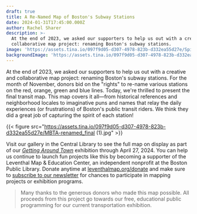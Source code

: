 ```yaml
---
draft: true
title: A Re-Named Map of Boston's Subway Stations
date: 2024-01-31T17:45:00.000Z
author: Rachel Sharer
description: >-
  At the end of 2023, we asked our supporters to help us out with a creative and
  collaborative map project: renaming Boston's subway stations.
image: 'https://assets.tina.io/097f9d05-d307-4978-823b-d332ea55d27e/Spider Map.jpg'
backgroundImage: 'https://assets.tina.io/097f9d05-d307-4978-823b-d332ea55d27e/Spider Map.jpg'
---
```


At the end of 2023, we asked our supporters to help us out with a creative and collaborative map project: renaming Boston's subway stations. For the month of November, donors bid on the "rights" to re-name various stations on the red, orange, green and blue lines. Today, we're thrilled to present the final transit map. This map covers it all—from historical references and neighborhood locales to imaginative puns and names that relay the daily experiences (or frustrations) of Boston's public transit riders. We think they did a great job of capturing the spirit of each station!

{{< figure src="https://assets.tina.io/097f9d05-d307-4978-823b-d332ea55d27e/MBTA-renamed_final (1).jpg" >}}

Visit our gallery in the Central Library to see the full map on display as part of our *[Getting Around Town](https://www.leventhalmap.org/digital-exhibitions/getting-around-town/)* exhibition through April 27, 2024. You can help us continue to launch fun projects like this by becoming a supporter of the Leventhal Map & Education Center, an independent nonprofit at the Boston Public Library. Donate anytime at [leventhalmap.org/donate](https://www.leventhalmap.org/donate/) and make sure to [subscribe to our newsletter](https://www.leventhalmap.org/subscribe/) for chances to participate in mapping projects or exhibition programs.

> Many thanks to the generous donors who made this map possible. All proceeds from this project go towards our free, educational public programming for our current transportation exhibition.
